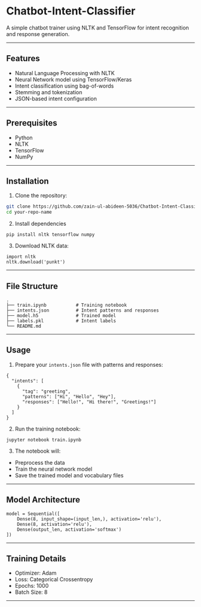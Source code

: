 # Chatbot-Intent-Classifier

A simple chatbot trainer using NLTK and TensorFlow for intent recognition and response generation.

---

## Features
- Natural Language Processing with NLTK
- Neural Network model using TensorFlow/Keras
- Intent classification using bag-of-words
- Stemming and tokenization
- JSON-based intent configuration
---

## Prerequisites
- Python 
- NLTK
- TensorFlow 
- NumPy
---

## Installation
1. Clone the repository:
```bash
git clone https://github.com/zain-ul-abideen-5036/Chatbot-Intent-Classifier
cd your-repo-name
```
2. Install dependencies
```
pip install nltk tensorflow numpy
```
3. Download NLTK data:
```
import nltk
nltk.download('punkt')
```
---

## File Structure
```
.
├── train.ipynb           # Training notebook
├── intents.json          # Intent patterns and responses
├── model.h5              # Trained model
├── labels.pkl            # Intent labels
└── README.md
```
---

## Usage
1. Prepare your ```intents.json``` file with patterns and responses:
```
{
  "intents": [
    {
      "tag": "greeting",
      "patterns": ["Hi", "Hello", "Hey"],
      "responses": ["Hello!", "Hi there!", "Greetings!"]
    }
  ]
}  
```
2. Run the training notebook:
```
jupyter notebook train.ipynb
```
3. The notebook will:
- Preprocess the data
- Train the neural network model
- Save the trained model and vocabulary files

---

## Model Architecture
```
model = Sequential([
    Dense(8, input_shape=(input_len,), activation='relu'),
    Dense(8, activation='relu'),
    Dense(output_len, activation='softmax')
])
```
---
## Training Details
- Optimizer: Adam
- Loss: Categorical Crossentropy
- Epochs: 1000
- Batch Size: 8
---
